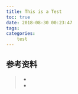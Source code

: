 ```yaml
---
title: This is a Test
toc: true
date: 2018-08-30 00:23:47
tags:
categories:
    test
---
```






## 参考资料
> - []()
> - []()
